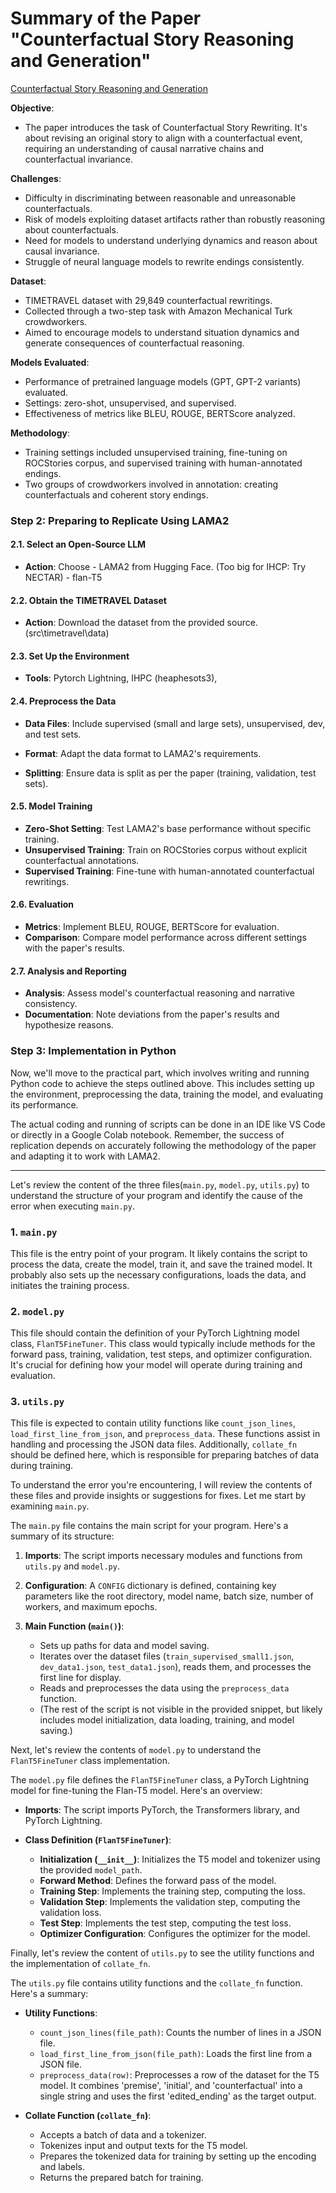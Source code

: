 # Summary of the Paper "Counterfactual Story Reasoning and Generation"

[Counterfactual Story Reasoning and Generation](https://arxiv.org/abs/1909.04076)

**Objective**: 
- The paper introduces the task of Counterfactual Story Rewriting. It's about revising an original story to align with a counterfactual event, requiring an understanding of causal narrative chains and counterfactual invariance.

**Challenges**:
- Difficulty in discriminating between reasonable and unreasonable counterfactuals.
- Risk of models exploiting dataset artifacts rather than robustly reasoning about counterfactuals.
- Need for models to understand underlying dynamics and reason about causal invariance.
- Struggle of neural language models to rewrite endings consistently.

**Dataset**: 
- TIMETRAVEL dataset with 29,849 counterfactual rewritings.
- Collected through a two-step task with Amazon Mechanical Turk crowdworkers.
- Aimed to encourage models to understand situation dynamics and generate consequences of counterfactual reasoning.

**Models Evaluated**: 
- Performance of pretrained language models (GPT, GPT-2 variants) evaluated.
- Settings: zero-shot, unsupervised, and supervised.
- Effectiveness of metrics like BLEU, ROUGE, BERTScore analyzed.

**Methodology**: 
- Training settings included unsupervised training, fine-tuning on ROCStories corpus, and supervised training with human-annotated endings.
- Two groups of crowdworkers involved in annotation: creating counterfactuals and coherent story endings.

### Step 2: Preparing to Replicate Using LAMA2

#### 2.1. Select an Open-Source LLM
- **Action**: Choose - LAMA2 from Hugging Face. (Too big for IHCP: Try NECTAR)
                     -  flan-T5

#### 2.2. Obtain the TIMETRAVEL Dataset
- **Action**: Download the dataset from the provided source.(src\timetravel\data)

#### 2.3. Set Up the Environment
- **Tools**: Pytorch Lightning, IHPC (heaphesots3),

#### 2.4. Preprocess the Data
- **Data Files**: Include supervised (small and large sets), unsupervised, dev, and test sets.
- **Format**: Adapt the data format to LAMA2's requirements.

- **Splitting**: Ensure data is split as per the paper (training, validation, test sets).

#### 2.5. Model Training
- **Zero-Shot Setting**: Test LAMA2's base performance without specific training.
- **Unsupervised Training**: Train on ROCStories corpus without explicit counterfactual annotations.
- **Supervised Training**: Fine-tune with human-annotated counterfactual rewritings.

#### 2.6. Evaluation
- **Metrics**: Implement BLEU, ROUGE, BERTScore for evaluation.
- **Comparison**: Compare model performance across different settings with the paper's results.

#### 2.7. Analysis and Reporting
- **Analysis**: Assess model's counterfactual reasoning and narrative consistency.
- **Documentation**: Note deviations from the paper's results and hypothesize reasons.

### Step 3: Implementation in Python

Now, we'll move to the practical part, which involves writing and running Python code to achieve the steps outlined above. This includes setting up the environment, preprocessing the data, training the model, and evaluating its performance.

The actual coding and running of scripts can be done in an IDE like VS Code or directly in a Google Colab notebook. Remember, the success of replication depends on accurately following the methodology of the paper and adapting it to work with LAMA2.

---


Let's review the content of the three files(`main.py`, `model.py`, `utils.py`) to understand the structure of your program and identify the cause of the error when executing `main.py`.

### 1. `main.py`

This file is the entry point of your program. It likely contains the script to process the data, create the model, train it, and save the trained model. It probably also sets up the necessary configurations, loads the data, and initiates the training process.

### 2. `model.py`

This file should contain the definition of your PyTorch Lightning model class, `FlanT5FineTuner`. This class would typically include methods for the forward pass, training, validation, test steps, and optimizer configuration. It's crucial for defining how your model will operate during training and evaluation.

### 3. `utils.py`

This file is expected to contain utility functions like `count_json_lines`, `load_first_line_from_json`, and `preprocess_data`. These functions assist in handling and processing the JSON data files. Additionally, `collate_fn` should be defined here, which is responsible for preparing batches of data during training.

To understand the error you're encountering, I will review the contents of these files and provide insights or suggestions for fixes. Let me start by examining `main.py`.

The `main.py` file contains the main script for your program. Here's a summary of its structure:

1. **Imports**: The script imports necessary modules and functions from `utils.py` and `model.py`.

2. **Configuration**: A `CONFIG` dictionary is defined, containing key parameters like the root directory, model name, batch size, number of workers, and maximum epochs.

3. **Main Function (`main()`)**:
   - Sets up paths for data and model saving.
   - Iterates over the dataset files (`train_supervised_small1.json`, `dev_data1.json`, `test_data1.json`), reads them, and processes the first line for display.
   - Reads and preprocesses the data using the `preprocess_data` function.
   - (The rest of the script is not visible in the provided snippet, but likely includes model initialization, data loading, training, and model saving.)

Next, let's review the contents of `model.py` to understand the `FlanT5FineTuner` class implementation.

The `model.py` file defines the `FlanT5FineTuner` class, a PyTorch Lightning model for fine-tuning the Flan-T5 model. Here's an overview:

- **Imports**: The script imports PyTorch, the Transformers library, and PyTorch Lightning.

- **Class Definition (`FlanT5FineTuner`)**:
  - **Initialization (`__init__`)**: Initializes the T5 model and tokenizer using the provided `model_path`.
  - **Forward Method**: Defines the forward pass of the model.
  - **Training Step**: Implements the training step, computing the loss.
  - **Validation Step**: Implements the validation step, computing the validation loss.
  - **Test Step**: Implements the test step, computing the test loss.
  - **Optimizer Configuration**: Configures the optimizer for the model.

Finally, let's review the content of `utils.py` to see the utility functions and the implementation of `collate_fn`.

The `utils.py` file contains utility functions and the `collate_fn` function. Here's a summary:

- **Utility Functions**:
  - `count_json_lines(file_path)`: Counts the number of lines in a JSON file.
  - `load_first_line_from_json(file_path)`: Loads the first line from a JSON file.
  - `preprocess_data(row)`: Preprocesses a row of the dataset for the T5 model. It combines 'premise', 'initial', and 'counterfactual' into a single string and uses the first 'edited_ending' as the target output.

- **Collate Function (`collate_fn`)**:
  - Accepts a batch of data and a tokenizer.
  - Tokenizes input and output texts for the T5 model.
  - Prepares the tokenized data for training by setting up the encoding and labels.
  - Returns the prepared batch for training.
